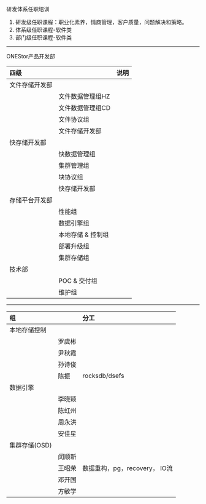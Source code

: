 研发体系任职培训
1. 研发级任职课程：职业化素养，情商管理，客户质量，问题解决和策略。
1. 体系级任职课程-软件类
1. 部门级任职课程-软件类

----

ONEStor产品开发部

|四级||说明|
|:-|:-|:-|
|文件存储开发部|||
||文件数据管理组HZ||
||文件数据管理组CD||
||文件协议组||
||文件存储开发部||
|快存储开发部|||
||快数据管理组||
||集群管理组||
||块协议组||
||快存储开发部||
|存储平台开发部|||
||性能组||
||数据引擎组||
||本地存储 & 控制组||
||部署升级组||
||集群存储组||
|技术部|||
||POC & 交付组||
||维护组||

----

|组||分工|
|:-|:-|:-|
|本地存储控制|||
||罗虞彬||
||尹秋霞||
||孙诗俊||
||陈振|rocksdb/dsefs|
|数据引擎|||
||李晓颖||
||陈虹州||
||周永洪||
||安佳星||
|集群存储(OSD)|||
||闵顺新||
||王昭荣|数据重构，pg，recovery， IO流|
||邓开国||
||方敏学||
